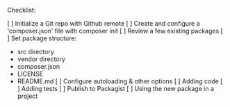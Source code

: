 Checklist:

[ ] Initialize a Git repo with Github remote
[ ] Create and configure a 'composer.json' file with composer init
[ ] Review a few existing packages
[ ] Set package structure:
- src directory
- vendor directory
- composer.json
- LICENSE
- README.md
[ ] Configure autoloading & other options
[ ] Adding code
[ ] Adding tests
[ ] Publish to Packagist
[ ] Using the new package in a project

